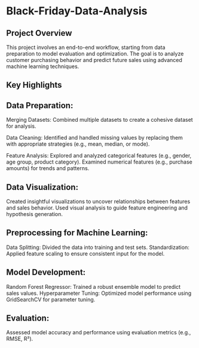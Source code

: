 # Black-Friday-Data-Analysis

## Project Overview

This project involves an end-to-end workflow, starting from data preparation to model evaluation and optimization. The goal is to analyze customer purchasing behavior and predict future sales using advanced machine learning techniques.

## Key Highlights

## Data Preparation:

Merging Datasets: Combined multiple datasets to create a cohesive dataset for analysis.

Data Cleaning: Identified and handled missing values by replacing them with appropriate strategies (e.g., mean, median, or mode).

Feature Analysis:
Explored and analyzed categorical features (e.g., gender, age group, product category).
Examined numerical features (e.g., purchase amounts) for trends and patterns.

## Data Visualization:

Created insightful visualizations to uncover relationships between features and sales behavior.
Used visual analysis to guide feature engineering and hypothesis generation.

## Preprocessing for Machine Learning:

Data Splitting: Divided the data into training and test sets.
Standardization: Applied feature scaling to ensure consistent input for the model.

## Model Development:

Random Forest Regressor: Trained a robust ensemble model to predict sales values.
Hyperparameter Tuning: Optimized model performance using GridSearchCV for parameter tuning.

## Evaluation:
Assessed model accuracy and performance using evaluation metrics (e.g., RMSE, R²).
